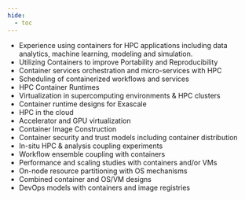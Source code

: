 ```yaml
---
hide:
  - toc
---
```


* Experience using containers for HPC applications including data analytics, machine learning, modeling and simulation.
* Utilizing Containers to improve Portability and Reproducibility
* Container services orchestration and micro-services with HPC
* Scheduling of containerized workflows and services
* HPC Container Runtimes
* Virtualization in supercomputing environments & HPC clusters
* Container runtime designs for Exascale
* HPC in the cloud
* Accelerator and GPU virtualization
* Container Image Construction
* Container security and trust models including container distribution
* In-situ HPC & analysis coupling experiments
* Workflow ensemble coupling with containers
* Performance and scaling studies with containers and/or VMs
* On-node resource partitioning with OS mechanisms
* Combined container and OS/VM designs
* DevOps models with containers and image registries
